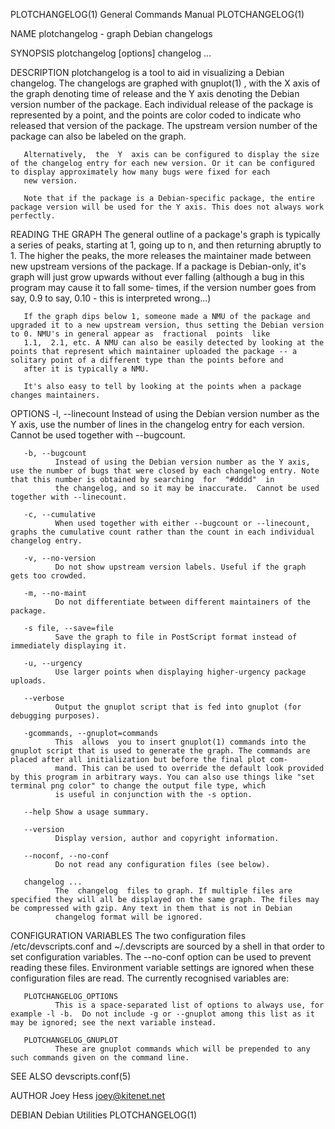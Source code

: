 PLOTCHANGELOG(1)                                                                         General Commands Manual                                                                         PLOTCHANGELOG(1)

NAME
       plotchangelog - graph Debian changelogs

SYNOPSIS
       plotchangelog [options] changelog ...

DESCRIPTION
       plotchangelog  is  a tool to aid in visualizing a Debian changelog. The changelogs are graphed with gnuplot(1) , with the X axis of the graph denoting time of release and the Y axis denoting the
       Debian version number of the package. Each individual release of the package is represented by a point, and the points are color coded to indicate who released that version of the  package.  The
       upstream version number of the package can also be labeled on the graph.

       Alternatively,  the  Y  axis can be configured to display the size of the changelog entry for each new version. Or it can be configured to display approximately how many bugs were fixed for each
       new version.

       Note that if the package is a Debian-specific package, the entire package version will be used for the Y axis. This does not always work perfectly.

READING THE GRAPH
       The general outline of a package's graph is typically a series of peaks, starting at 1, going up to n, and then returning abruptly to 1. The higher the peaks, the more  releases  the  maintainer
       made  between new upstream versions of the package. If a package is Debian-only, it's graph will just grow upwards without ever falling (although a bug in this program may cause it to fall some‐
       times, if the version number goes from say, 0.9 to say, 0.10 - this is interpreted wrong...)

       If the graph dips below 1, someone made a NMU of the package and upgraded it to a new upstream version, thus setting the Debian version to 0. NMU's in general appear as  fractional  points  like
       1.1,  2.1, etc. A NMU can also be easily detected by looking at the points that represent which maintainer uploaded the package -- a solitary point of a different type than the points before and
       after it is typically a NMU.

       It's also easy to tell by looking at the points when a package changes maintainers.

OPTIONS
       -l, --linecount
              Instead of using the Debian version number as the Y axis, use the number of lines in the changelog entry for each version.  Cannot be used together with --bugcount.

       -b, --bugcount
              Instead of using the Debian version number as the Y axis, use the number of bugs that were closed by each changelog entry. Note that this number is obtained by searching  for  "#dddd"  in
              the changelog, and so it may be inaccurate.  Cannot be used together with --linecount.

       -c, --cumulative
              When used together with either --bugcount or --linecount, graphs the cumulative count rather than the count in each individual changelog entry.

       -v, --no-version
              Do not show upstream version labels. Useful if the graph gets too crowded.

       -m, --no-maint
              Do not differentiate between different maintainers of the package.

       -s file, --save=file
              Save the graph to file in PostScript format instead of immediately displaying it.

       -u, --urgency
              Use larger points when displaying higher-urgency package uploads.

       --verbose
              Output the gnuplot script that is fed into gnuplot (for debugging purposes).

       -gcommands, --gnuplot=commands
              This  allows  you to insert gnuplot(1) commands into the gnuplot script that is used to generate the graph. The commands are placed after all initialization but before the final plot com‐
              mand. This can be used to override the default look provided by this program in arbitrary ways. You can also use things like "set terminal png color" to change the output file type, which
              is useful in conjunction with the -s option.

       --help Show a usage summary.

       --version
              Display version, author and copyright information.

       --noconf, --no-conf
              Do not read any configuration files (see below).

       changelog ...
              The  changelog  files to graph. If multiple files are specified they will all be displayed on the same graph. The files may be compressed with gzip. Any text in them that is not in Debian
              changelog format will be ignored.

CONFIGURATION VARIABLES
       The two configuration files /etc/devscripts.conf and ~/.devscripts are sourced by a shell in that order to set configuration variables.  The --no-conf option can be used to prevent reading these
       files.  Environment variable settings are ignored when these configuration files are read.  The currently recognised variables are:

       PLOTCHANGELOG_OPTIONS
              This is a space-separated list of options to always use, for example -l -b.  Do not include -g or --gnuplot among this list as it may be ignored; see the next variable instead.

       PLOTCHANGELOG_GNUPLOT
              These are gnuplot commands which will be prepended to any such commands given on the command line.

SEE ALSO
       devscripts.conf(5)

AUTHOR
       Joey Hess <joey@kitenet.net>

DEBIAN                                                                                       Debian Utilities                                                                            PLOTCHANGELOG(1)
